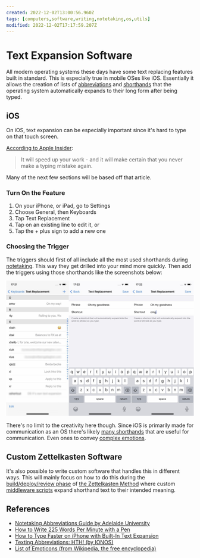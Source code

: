```yaml
---
created: 2022-12-02T13:00:56.960Z
tags: [computers,software,writing,notetaking,os,utils]
modified: 2022-12-02T17:17:59.207Z
---
```

# Text Expansion Software

All modern operating systems these days have some text replacing features built in standard.
This is especially true in mobile OSes like iOS.
Essentially it allows the creation of lists of
[abbreviations][notes-abbreviations] and [shorthands][notes-shorthands] that
the operating system automatically expands to their long form after being typed.

## iOS

On iOS, text expansion can be especially important since
it's hard to type on that touch screen.

[According to Apple Insider][ios-text-expansion-ai]:

>It will speed up your work -
>and it will make certain that you never make a typing mistake again.

Many of the next few sections will be based off that article.

### Turn On the Feature

1. On your iPhone, or iPad, go to Settings
2. Choose General, then Keyboards
3. Tap Text Replacement
4. Tap on an existing line to edit it, or
5. Tap the + plus sign to add a new one

### Choosing the Trigger

The triggers should first of all
include all the most used shorthands during [notetaking](notetaking.md).
This way they get drilled into your mind more quickly.
Then add the triggers using those shorthands like the screenshots below:

![iOS Text Replacement Settings Screenshots](2022-12-02-14-10-57.png)

There's no limit to the creativity here though.
Since iOS is primarily made for communication as an OS
there's likely [many shorthands][txting-abbrs-ionos] that are useful for communication.
Even ones to convey [complex emotions][list-emoticons-wiki].

<!-- TODO: Add MacOS notes and relate them to how simimlar to iOS they are -->
<!-- TODO: Add Linux methods of doing this -->

## Custom Zettelkasten Software

It's also possible to write custom software that handles this in different ways.
This will mainly focus on how to do this during the
[build/deploy/review phase](zk-deploy.md#the-build-phase) of
[the Zettelkasten Method](zk.md) where
custom [middleware scripts](zk-text-expansion.md) expand shorthand text to
their intended meaning.

## References

* [Notetaking Abbreviations Guide by Adelaide University][notes-abbreviations]
* [How to Write 225 Words Per Minute with a Pen][notes-shorthands]
* [How to Type Faster on iPhone with Built-In Text Expansion][ios-text-expansion-ai]
* [Texting Abbreviations: HTH! (by IONOS)][txting-abbrs-ionos]
* [List of Emoticons (from Wikipedia, the free encyclopedia)][list-emoticons-wiki]

<!-- Hidden Reference Links Below Here -->
[notes-abbreviations]: https://www.adelaide.edu.au/writingcentre/sites/default/files/docs/learningguide-notetakingabbreviations.pdf "Notetaking Abbreviations Guide by Adelaide University"
[notes-shorthands]: https://www.theatlantic.com/technology/archive/2014/06/yeah-i-still-use-shorthand-and-a-smartpen/373281/ "How to Write 225 Words Per Minute with a Pen"
[ios-text-expansion-ai]: https://appleinsider.com/articles/21/03/08/how-to-type-faster-on-iphone-with-built-in-text-expansion "How to Type Faster on iPhone with Built-In Text Expansion"
[txting-abbrs-ionos]: https://www.ionos.com/digitalguide/online-marketing/social-media/texting-abbreviations/ "Texting Abbreviations: HTH! (by IONOS)"
[list-emoticons-wiki]: https://en.wikipedia.org/wiki/List_of_emoticons "List of Emoticons (from Wikipedia, the free encyclopedia)"
